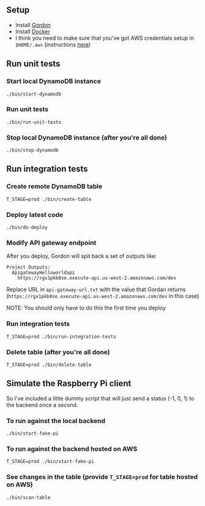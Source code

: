 ## Setup
* Install [Gordon](https://gordon.readthedocs.io/en/latest/index.html])
* Install [Docker](https://www.docker.com/community-edition)
* I think you need to make sure that you've got AWS credentials setup in `$HOME/.aws` (instructions [here](http://docs.aws.amazon.com/cli/latest/userguide/cli-chap-getting-started.html#cli-config-files))

## Run unit tests
### Start local DynamoDB instance
`./bin/start-dynamodb`

### Run unit tests
`./bin/run-unit-tests`

### Stop local DynamoDB instance (after you're all done)
`./bin/stop-dynamodb`



## Run integration tests
### Create remote DynamoDB table
`T_STAGE=prod ./bin/create-table`

### Deploy latest code
`./bin/do-deploy`

### Modify API gateway endpoint
After you deploy, Gordon will spit back a set of outputs like:
```
Project Outputs:
  ApigatewayHelloworldapi
    https://rgx1pkb8se.execute-api.us-west-2.amazonaws.com/dev
```

Replace URL in `api-gateway-url.txt` with the value that Gordan returns (`https://rgx1pkb8se.execute-api.us-west-2.amazonaws.com/dev` in this case)

NOTE: You should only have to do this the first time you deploy

### Run integration tests
`T_STAGE=prod ./bin/run-integration-tests`

### Delete table (after you're all done)
`T_STAGE=prod ./bin/delete-table`


## Simulate the Raspberry Pi client

So I've included a little dummy script that will just send a status (-1, 0, 1) to the backend once a second.

### To run against the local backend
`./bin/start-fake-pi`

### To run against the backend hosted on AWS
`T_STAGE=prod ./bin/start-fake-pi`

### See changes in the table (provide `T_STAGE=prod` for table hosted on AWS)
`./bin/scan-table`
